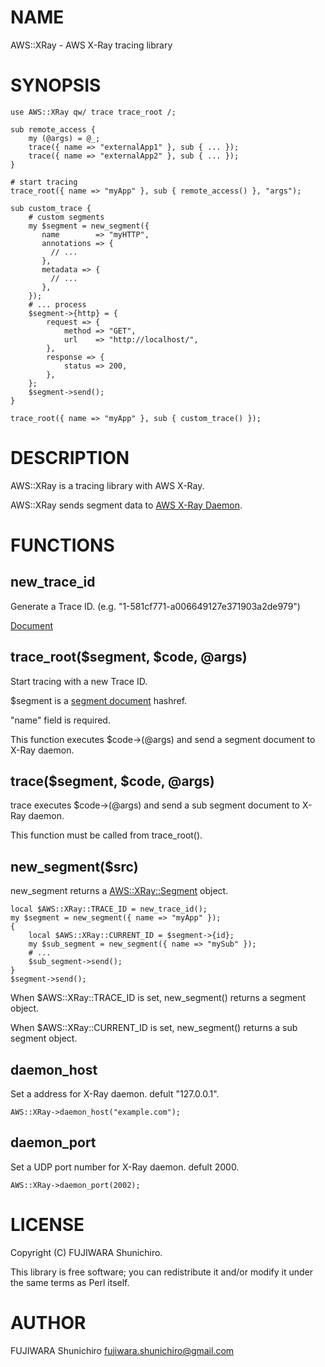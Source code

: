 # NAME

AWS::XRay - AWS X-Ray tracing library

# SYNOPSIS

    use AWS::XRay qw/ trace trace_root /;
    
    sub remote_access {
        my (@args) = @_;
        trace({ name => "externalApp1" }, sub { ... });
        trace({ name => "externalApp2" }, sub { ... });
    }

    # start tracing
    trace_root({ name => "myApp" }, sub { remote_access() }, "args");

    sub custom_trace {
        # custom segments
        my $segment = new_segment({
           name        => "myHTTP",
           annotations => {
             // ...
           },
           metadata => {
             // ...
           },
        });
        # ... process
        $segment->{http} = {
            request => {
                method => "GET",
                url    => "http://localhost/",
            },
            response => {
                status => 200,
            },
        };
        $segment->send();
    }

    trace_root({ name => "myApp" }, sub { custom_trace() });

# DESCRIPTION

AWS::XRay is a tracing library with AWS X-Ray.

AWS::XRay sends segment data to [AWS X-Ray Daemon](https://docs.aws.amazon.com/xray/latest/devguide/xray-daemon.html).

# FUNCTIONS

## new\_trace\_id

Generate a Trace ID. (e.g. "1-581cf771-a006649127e371903a2de979")

[Document](https://docs.aws.amazon.com/xray/latest/devguide/xray-api-sendingdata.html#xray-api-traceids)

## trace\_root($segment, $code, @args)

Start tracing with a new Trace ID.

$segment is a [segment document](https://docs.aws.amazon.com/xray/latest/devguide/xray-api-segmentdocuments.html) hashref.

"name" field is required.

This function executes $code->(@args) and send a segment document to X-Ray daemon.

## trace($segment, $code, @args)

trace executes $code->(@args) and send a sub segment document to X-Ray daemon.

This function must be called from trace\_root().

## new\_segment($src)

new\_segment returns a [AWS::XRay::Segment](https://metacpan.org/pod/AWS::XRay::Segment) object.

    local $AWS::XRay::TRACE_ID = new_trace_id();
    my $segment = new_segment({ name => "myApp" });
    {
        local $AWS::XRay::CURRENT_ID = $segment->{id};
        my $sub_segment = new_segment({ name => "mySub" });
        # ...
        $sub_segment->send();
    }
    $segment->send();

When $AWS::XRay::TRACE\_ID is set, new\_segment() returns a segment object.

When $AWS::XRay::CURRENT\_ID is set, new\_segment() returns a sub segment object.

## daemon\_host

Set a address for X-Ray daemon. defult "127.0.0.1".

    AWS::XRay->daemon_host("example.com");

## daemon\_port

Set a UDP port number for X-Ray daemon. defult 2000.

    AWS::XRay->daemon_port(2002);

# LICENSE

Copyright (C) FUJIWARA Shunichiro.

This library is free software; you can redistribute it and/or modify
it under the same terms as Perl itself.

# AUTHOR

FUJIWARA Shunichiro <fujiwara.shunichiro@gmail.com>
